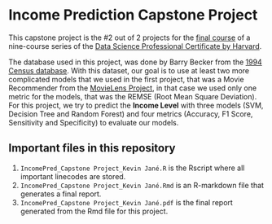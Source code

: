 # Income Prediction Capstone Project
This capstone project is the #2 out of 2 projects for the [final course](https://pll.harvard.edu/course/data-science-capstone?delta=3) of a nine-course series of the [Data Science Professional Certificate by Harvard](https://pll.harvard.edu/series/professional-certificate-data-science).

The database used in this project, was done by Barry Becker from the [1994 Census database](https://archive.ics.uci.edu/ml/datasets/census+income). 
With this dataset, our goal is to use at least two more complicated models that we used in the first project, that was a Movie Recommender from the [MovieLens Project](https://dl.acm.org/doi/10.1145/2827872), in that case we used only one metric for the models, that was the REMSE (Root Mean Square Deviation).
For this project, we try to predict the **Income Level** with three models (SVM, Decision Tree and Random Forest) and four metrics (Accuracy, F1 Score, Sensitivity and Specificity) to evaluate our models.

## Important files in this repository
1. `IncomePred_Capstone Project_Kevin Jané.R` is the Rscript where all important linecodes are stored.
2. `IncomePred_Capstone Project_Kevin Jané.Rmd` is an R-markdown file that generates a final report.
3. `IncomePred_Capstone Project_Kevin Jané.pdf` is the final report generated from the Rmd file for this project.
